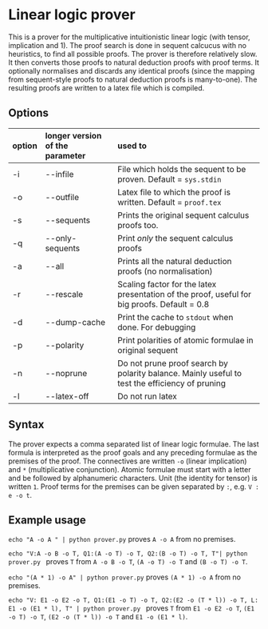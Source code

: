 # Linear logic prover

This is a prover for the multiplicative intuitionistic linear logic (with tensor, implication and 1). The proof search is done in sequent calcucus with no heuristics, to find all possible proofs. The prover is therefore relatively slow. It then converts those proofs to natural deduction proofs with proof terms. It optionally normalises and discards any identical proofs (since the mapping from sequent-style proofs to natural deduction proofs is many-to-one). The resulting proofs are written to a latex file which is compiled.

## Options

| option | longer version of the parameter | used to  |
| :---   | :-| :- |
| -i | --infile | File which holds the sequent to be proven. Default = `sys.stdin`|
| -o | --outfile | Latex file to which the proof is written. Default = `proof.tex` |
| -s | --sequents | Prints the original sequent calculus proofs too. |
| -q | --only-sequents | Print *only* the sequent calculus proofs |
| -a | --all | Prints all the natural deduction proofs (no normalisation) |
| -r | --rescale | Scaling factor for the latex presentation of the proof, useful for big proofs. Default = 0.8 |
| -d | --dump-cache | Print the cache to `stdout` when done. For debugging |
| -p | --polarity | Print polarities of atomic formulae in original sequent |
| -n | --noprune | Do not prune proof search by polarity balance. Mainly useful to test the efficiency of pruning |
| -l | --latex-off | Do not run latex |


## Syntax

The prover expects a comma separated list of linear logic formulae. The last formula is interpreted as the proof goals and any preceding formulae as the premises of the proof. The connectives are written `-o` (linear implication) and `*` (multiplicative conjunction). Atomic formulae must start with a letter and be followed by alphanumeric characters. Unit (the identity for tensor) is written `1`. Proof terms for the premises can be given separated by `:`, e.g. `V : e -o t`. 

## Example usage

`echo "A -o A " | python prover.py` proves `A -o A` from no premises.

`echo "V:A -o B -o T, Q1:(A -o T) -o T, Q2:(B -o T) -o T, T"| python prover.py ` proves `T` from `A -o B -o T`, `(A -o T) -o T` and `(B -o T) -o T`.

`echo "(A * 1) -o A" | python prover.py` proves `(A * 1) -o A` from no premises. 

`echo "V: E1 -o E2 -o T, Q1:(E1 -o T) -o T, Q2:(E2 -o (T * l)) -o T, L: E1 -o (E1 * l), T" | python prover.py ` proves `T` from `E1 -o E2 -o T`, `(E1 -o T) -o T`, `(E2 -o (T * l)) -o T` and `E1 -o (E1 * l)`. 
